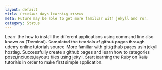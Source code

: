 ```yaml
---
layout: default
title: Previous days learning status
meta: Future may be able to get more familiar with jekyll and ror.
category: Status
---
```


Learn the how to install the different applications using command line also known as (Terminal). Completed the tutorials of github pages through udemy online tutorials source. More familiar with git/github pages usin jekyll hosting. Successfully create a github pages and learn how to categories posts,includes,layouts files using jekyll. Start learning the Ruby on Rails tutorials in order to make first simple application.